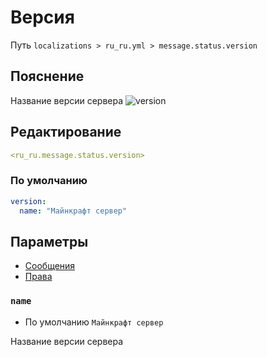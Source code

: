 # Версия
Путь `localizations > ru_ru.yml > message.status.version`

## Пояснение
Название версии сервера
![version](/version.png)

## Редактирование
```yaml
<ru_ru.message.status.version>
```

### По умолчанию
```yaml
version:
  name: "Майнкрафт сервер"
```

## Параметры

- [Сообщения](/ru/message/status/version/)
- [Права](/ru/permission/message/status/version/)

### `name`
- По умолчанию `Майнкрафт сервер`

Название версии сервера

